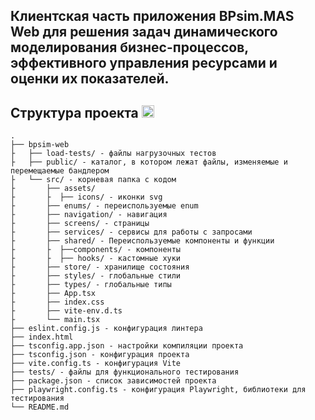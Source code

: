 ## Клиентская часть приложения BPsim.MAS Web для решения задач динамического моделирования бизнес-процессов, эффективного управления ресурсами и оценки их показателей.

## Структура проекта <img src="https://media2.giphy.com/media/QssGEmpkyEOhBCb7e1/giphy.gif?cid=ecf05e47a0n3gi1bfqntqmob8g9aid1oyj2wr3ds3mg700bl&rid=giphy.gif" width ="20">

```
.
├── bpsim-web
├   ├── load-tests/ - файлы нагрузочных тестов
├   ├── public/ - каталог, в котором лежат файлы, изменяемые и перемещаемые бандлером
├   └── src/ - корневая папка с кодом
├       ├── assets/
├       ├  ├── icons/ - иконки svg
├       ├── enums/ - переиспользуемые enum
├       ├── navigation/ - навигация
├       ├── screens/ - страницы
├       ├── services/ - сервисы для работы с запросами
├       ├── shared/ - Переиспользуемые компоненты и функции
├       ├  ├──components/ - компоненты
├       ├  ├── hooks/ - кастомные хуки
├       ├── store/ - хранилище состояния
├       ├── styles/ - глобальные стили
├       ├── types/ - глобальные типы
├       ├── App.tsx
├       ├── index.css
├       ├── vite-env.d.ts
├       └── main.tsx
├── eslint.config.js - конфигурация линтера
├── index.html
├── tsconfig.app.json - настройки компиляции проекта 
├── tsconfig.json - конфигурация проекта
├── vite.config.ts - конфигурация Vite
├── tests/ - файлы для функционального тестирования
├── package.json - список зависимостей проекта
├── playwright.config.ts - конфигурация Playwright, библиотеки для тестирования 
└── README.md
```